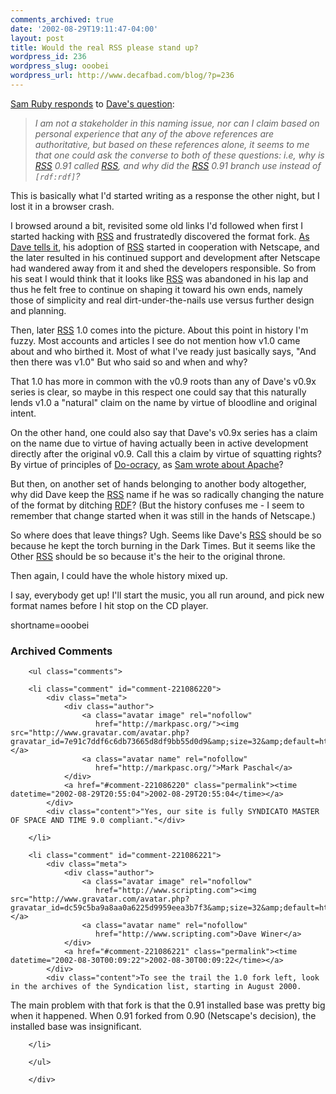 ```yaml
---
comments_archived: true
date: '2002-08-29T19:11:47-04:00'
layout: post
title: Would the real RSS please stand up?
wordpress_id: 236
wordpress_slug: ooobei
wordpress_url: http://www.decafbad.com/blog/?p=236
---
```

<p><a href="http://radio.weblogs.com/0101679/2002/08/27.html#a766">Sam Ruby responds</a> to <a href="http://scriptingnews.userland.com/whyRss10NamedRss">Dave's question</a>:<blockquote><i>I am not a stakeholder in this naming issue, nor can I claim based on personal experience that any of the above references are authoritative, but based on these references alone, it seems to me that one could ask the converse to both of these questions: i.e, why is <a href="http://www.decafbad.com/twiki/bin/view/Main/RSS">RSS</a> 0.91 called <a href="http://www.decafbad.com/twiki/bin/view/Main/RSS">RSS</a>, and why did the <a href="http://www.decafbad.com/twiki/bin/view/Main/RSS">RSS</a> 0.91 branch use <code><rss></code> instead of <code>[rdf:rdf]</code>?</i></blockquote>This is basically what I'd started writing as a response the other night, but I lost it in a browser crash.</p>
<p>I browsed around a bit, revisited some old links I'd followed when first I started hacking with <a href="http://www.decafbad.com/twiki/bin/view/Main/RSS">RSS</a> and frustratedly discovered the format fork.  <a href="http://backend.userland.com/stories/rss091">As Dave tells it</a>, his adoption of <a href="http://www.decafbad.com/twiki/bin/view/Main/RSS">RSS</a> started in cooperation with Netscape, and the later resulted in his continued support and development after Netscape had wandered away from it and shed the developers responsible.  So from his seat I would think that it looks like <a href="http://www.decafbad.com/twiki/bin/view/Main/RSS">RSS</a> was abandoned in his lap and thus he felt free to continue on shaping it toward his own ends, namely those of simplicity and real dirt-under-the-nails use versus further design and planning.</p>
<p>Then, later <a href="http://www.decafbad.com/twiki/bin/view/Main/RSS">RSS</a> 1.0 comes into the picture.  About this point in history I'm fuzzy.  Most accounts and articles I see do not mention how v1.0 came about and who birthed it.  Most of what I've ready just basically says, "And then there was v1.0"  But who said so and when and why?</p>
<p>That 1.0 has more in common with the v0.9 roots than any of Dave's v0.9x series is clear, so maybe in this respect one could say that this naturally lends v1.0 a "natural" claim on the name by virtue of bloodline and original intent.</p>
<p>On the other hand, one could also say that Dave's v0.9x series has a claim on the name due to virtue of having actually been in active development directly after the original v0.9.  Call this a claim by virtue of squatting rights?  By virtue of principles of <a href="http://www.libertyforall.net/2002/archive/do-ocracy.html">Do-ocracy</a>, as <a href="http://radio.weblogs.com/0101679/2002/05/07.html#a454">Sam wrote about Apache</a>?</p>
<p>But then, on another set of hands belonging to another body altogether, why did Dave keep the <a href="http://www.decafbad.com/twiki/bin/view/Main/RSS">RSS</a> name if he was so radically changing the nature of the format by ditching <a href="http://www.decafbad.com/twiki/bin/view/Main/RDF">RDF</a>?  (But the history confuses me - I seem to remember that change started when it was still in the hands of Netscape.)</p>
<p>So where does that leave things?  Ugh.  Seems like Dave's <a href="http://www.decafbad.com/twiki/bin/view/Main/RSS">RSS</a> should be so because he kept the torch burning in the Dark Times.  But it seems like the Other <a href="http://www.decafbad.com/twiki/bin/view/Main/RSS">RSS</a> should be so because it's the heir to the original throne.</p>
<p>Then again, I could have the whole history mixed up.</p>
<p>I say, everybody get up!  I'll start the music, you all run around, and pick new format names before I hit stop on the CD player.<br />
</p>
<!--more-->
shortname=ooobei

<div id="comments" class="comments archived-comments">
            <h3>Archived Comments</h3>
            
        <ul class="comments">
            
        <li class="comment" id="comment-221086220">
            <div class="meta">
                <div class="author">
                    <a class="avatar image" rel="nofollow" 
                       href="http://markpasc.org/"><img src="http://www.gravatar.com/avatar.php?gravatar_id=7e91c7ddf6c6db73665d8df9bb55d0d9&amp;size=32&amp;default=http://mediacdn.disqus.com/1320279820/images/noavatar32.png"/></a>
                    <a class="avatar name" rel="nofollow" 
                       href="http://markpasc.org/">Mark Paschal</a>
                </div>
                <a href="#comment-221086220" class="permalink"><time datetime="2002-08-29T20:55:04">2002-08-29T20:55:04</time></a>
            </div>
            <div class="content">"Yes, our site is fully SYNDICATO MASTER OF SPACE AND TIME 9.0 compliant."</div>
            
        </li>
    
        <li class="comment" id="comment-221086221">
            <div class="meta">
                <div class="author">
                    <a class="avatar image" rel="nofollow" 
                       href="http://www.scripting.com"><img src="http://www.gravatar.com/avatar.php?gravatar_id=dc59c5ba9a8aa0a6225d9959eea3b7f3&amp;size=32&amp;default=http://mediacdn.disqus.com/1320279820/images/noavatar32.png"/></a>
                    <a class="avatar name" rel="nofollow" 
                       href="http://www.scripting.com">Dave Winer</a>
                </div>
                <a href="#comment-221086221" class="permalink"><time datetime="2002-08-30T00:09:22">2002-08-30T00:09:22</time></a>
            </div>
            <div class="content">To see the trail the 1.0 fork left, look in the archives of the Syndication list, starting in August 2000.

The main problem with that fork is that the 0.91 installed base was pretty big when it happened. When 0.91 forked from 0.90 (Netscape's decision), the installed base was insignificant.</div>
            
        </li>
    
        </ul>
    
        </div>
    
